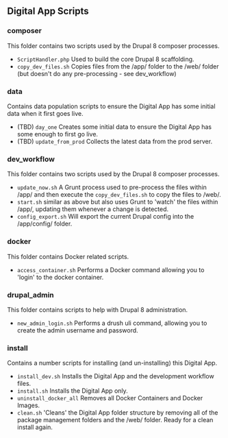 ## Digital App Scripts

### composer
This folder contains two scripts used by the Drupal 8 composer processes.

* `ScriptHandler.php` Used to build the core Drupal 8 scaffolding.
* `copy_dev_files.sh` Copies files from the /app/ folder to the /web/ folder (but doesn't do any pre-processing - see dev_workflow)

### data
Contains data population scripts to ensure the Digital App has some initial data when it first goes live.

*  (TBD) `day_one` Creates some initial data to ensure the Digital App has some enough to first go live.
*  (TBD) `update_from_prod` Collects the latest data from the prod server.

### dev_workflow
This folder contains two scripts used by the Drupal 8 composer processes.

* `update_now.sh` A Grunt process used to pre-process the files within /app/ and then execute the `copy_dev_files.sh` to copy the files to /web/.
* `start.sh` similar as above but also uses Grunt to 'watch' the files within /app/, updating them whenever a change is detected.
* `config_export.sh` Will export the current Drupal config into the /app/config/ folder. 

### docker
This folder contains Docker related scripts.

* `access_container.sh` Performs a Docker command allowing you to 'login' to the docker container.

### drupal_admin
This folder contains scripts to help with Drupal 8 administration.

* `new_admin_login.sh` Performs a drush uli command, allowing you to create the admin username and password.

### install
Contains a number scripts for installing (and un-installing) this Digital App.

*  `install_dev.sh` Installs the Digital App and the development workflow files.
*  `install.sh` Installs the Digital App only.
*  `uninstall_docker_all` Removes all Docker Containers and Docker Images.
*  `clean.sh` 'Cleans' the Digital App folder structure by removing all of the package management folders and the /web/ folder. Ready for a clean install again.